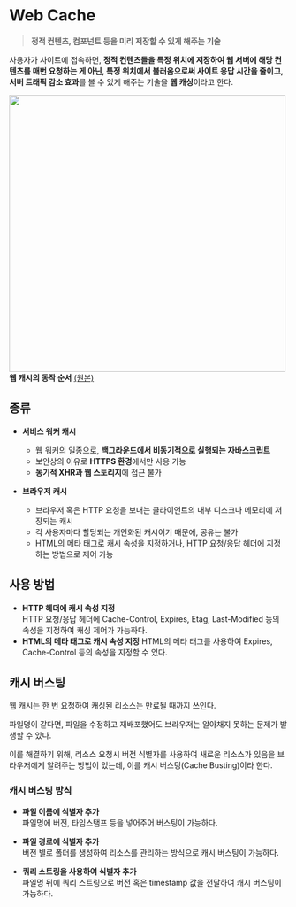 # Web Cache
  > **정적 컨텐츠, 컴포넌트 등을 미리 저장할 수 있게 해주는 기술**
  
  사용자가 사이트에 접속하면, **정적 컨텐츠들을 특정 위치에 저장하여 웹 서버에 해당 컨텐츠를 매번 요청하는 게 아닌, 특정 위치에서 불러옴으로써 사이트 응답 시간을 줄이고, 서버 트래픽 감소 효과**를 볼 수 있게 해주는 기술을 **웹 캐싱**이라고 한다.

  <img src="https://media.discordapp.net/attachments/1089767490537656340/1150786401554665512/img.png?width=720&height=527" width="500"/><br />
  **웹 캐시의 동작 순서** <a href="https://blog.kakaocdn.net/dn/DLsbu/btrI1U3aqIw/IVRVH76zKkyMwSsGQULEAK/img.png">(원본)</a>

  ## 종류
  - **서비스 워커 캐시**
    - 웹 워커의 일종으로, **백그라운드에서 비동기적으로 실행되는 자바스크립트**
    - 보안상의 이유로 **HTTPS 환경**에서만 사용 가능
    - **동기적 XHR과 웹 스토리지**에 접근 불가

  - **브라우저 캐시**
    - 브라우저 혹은 HTTP 요청을 보내는 클라이언트의 내부 디스크나 메모리에 저장되는 캐시
    - 각 사용자마다 할당되는 개인화된 캐시이기 때문에, 공유는 불가
    - HTML의 메타 태그로 캐시 속성을 지정하거나, HTTP 요청/응답 헤더에 지정하는 방법으로 제어 가능

  ## 사용 방법
  - **HTTP 헤더에 캐시 속성 지정**  
    HTTP 요청/응답 헤더에 Cache-Control, Expires, Etag, Last-Modified 등의 속성을 지정하여 캐싱 제어가 가능하다.
  - **HTML의 메타 태그로 캐시 속성 지정**
    HTML의 메타 태그를 사용하여 Expires, Cache-Control 등의 속성을 지정할 수 있다.
  
  ## 캐시 버스팅
  웹 캐시는 한 번 요청하여 캐싱된 리소스는 만료될 때까지 쓰인다.  

  파일명이 같다면, 파일을 수정하고 재배포했어도 브라우저는 알아채지 못하는 문제가 발생할 수 있다.

  이를 해결하기 위해, 리소스 요청시 버전 식별자를 사용하여 새로운 리소스가 있음을 브라우저에게 알려주는 방법이 있는데, 이를 캐시 버스팅(Cache Busting)이라 한다.
   
  ### 캐시 버스팅 방식
  - **파일 이름에 식별자 추가**  
  파일명에 버전, 타임스탬프 등을 넣어주어 버스팅이 가능하다.

  - **파일 경로에 식별자 추가**  
  버전 별로 폴더를 생성하여 리소스를 관리하는 방식으로 캐시 버스팅이 가능하다.

  - **쿼리 스트링을 사용하여 식별자 추가**  
  파일명 뒤에 쿼리 스트링으로 버전 혹은 timestamp 값을 전달하여 캐시 버스팅이 가능하다.  
